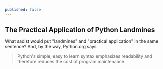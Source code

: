 ```yaml
---
published: false
---
```

## The Practical Application of Python Landmines

What sadist would put "landmines" and "practical application" in the same sentence?  And, by the way, Python.org says 

> Python's simple, easy to learn syntax emphasizes readability and therefore reduces the cost of program maintenance.




